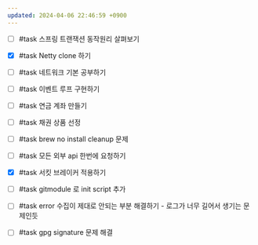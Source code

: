 ```yaml
---
updated: 2024-04-06 22:46:59 +0900
---
```


- [ ] #task 스프링 트랜잭션 동작원리 살펴보기
- [x] #task Netty clone 하기
- [ ] #task 네트워크 기본 공부하기
- [ ] #task 이벤트 루프 구현하기

- [ ] #task 연금 계좌 만들기
- [ ] #task 채권 상품 선정

- [ ] #task brew no install cleanup 문제
- [ ] #task 모든 외부 api 한번에 요청하기
- [x] #task 서킷 브레이커 적용하기

- [ ] #task gitmodule 로 init script 추가

- [ ] #task error 수집이 제대로 안되는 부분 해결하기 - 로그가 너무 길어서 생기는 문제인듯

- [ ] #task gpg signature 문제 해결